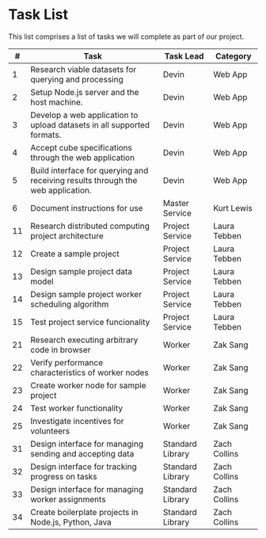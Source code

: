 # Task List
This list comprises a list of tasks we will complete as part of our project.

| # | Task | Task Lead | Category |
| ------ | ---------------- | -------- | -------- |
| 1 | Research viable datasets for querying and processing |  Devin | Web App
| 2 | Setup Node.js server and the host machine. | Devin | Web App
| 3 | Develop a web application to upload datasets in all supported formats. | Devin | Web App |
| 4 | Accept cube specifications through the web application | Devin | Web App |
| 5 | Build interface for querying and receiving results through the web application. |Devin | Web App|
| 6 | Document instructions for use | Master Service | Kurt Lewis |
| 11 | Research distributed computing project architecture | Project Service | Laura Tebben |
| 12 | Create a sample project | Project Service | Laura Tebben |
| 13 | Design sample project data model | Project Service | Laura Tebben|
| 14 | Design sample project worker scheduling algorithm | Project Service | Laura Tebben |
| 15 | Test project service funcionality | Project Service | Laura Tebben |
| 21 | Research executing arbitrary code in browser | Worker | Zak Sang |
| 22 | Verify performance characteristics of worker nodes | Worker | Zak Sang |
| 23 | Create worker node for sample project | Worker | Zak Sang |
| 24 | Test worker functionality | Worker | Zak Sang |
| 25 | Investigate incentives for volunteers | Worker | Zak Sang |
| 31 | Design interface for managing sending and accepting data | Standard Library | Zach Collins |
| 32 | Design interface for tracking progress on tasks | Standard Library | Zach Collins |
| 33 | Design interface for managing worker assignments | Standard Library | Zach Collins |
| 34 | Create boilerplate projects in Node.js, Python, Java | Standard Library | Zach Collins |
